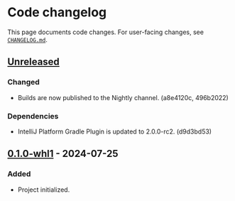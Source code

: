 <!-- Keep a Changelog guide -> https://keepachangelog.com -->

# Code changelog


This page documents code changes.
For user-facing changes, see [`CHANGELOG.md`][_-1].


  [_-1]: ./CHANGELOG.md


## [Unreleased]

### Changed

* Builds are now published to the Nightly channel. (a8e4120c, 496b2022)

### Dependencies

* IntelliJ Platform Gradle Plugin is updated to 2.0.0-rc2. (d9d3bd53)


## [0.1.0-whl1] - 2024-07-25

### Added

* Project initialized.


  [Unreleased]: https://github.com/InSyncWithFoo/pyright-for-pycharm/compare/v0.1.0-whl1..HEAD
  [0.1.0-whl1]: https://github.com/InSyncWithFoo/uv-for-pycharm/commits

